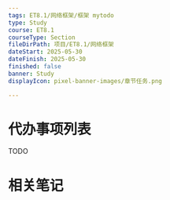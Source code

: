 ```yaml
---
tags: ET8.1/网络框架/框架 mytodo
type: Study
course: ET8.1
courseType: Section
fileDirPath: 项目/ET8.1/网络框架
dateStart: 2025-05-30
dateFinish: 2025-05-30
finished: false
banner: Study
displayIcon: pixel-banner-images/章节任务.png

---
```

# 代办事项列表
TODO
# 相关笔记




